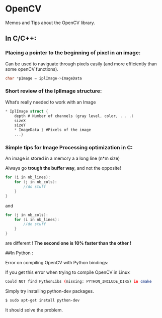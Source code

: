 # OpenCV

Memos and Tips about the OpenCV library.

## In C/C++:

### Placing a pointer to the beginning of pixel in an image:

Can be used to naviguate through pixels easily (and more efficiently than some openCV functions).

```C
char *pImage = iplImage->ImageData
```


### Short review of the IplImage structure:

What’s really needed to work with an Image
```C
* IplImage struct {
    depth # Number of channels (gray level, color, . . .)
    sizeX
    sizeY
    * ImageData } #Pixels of the image
    ...}
```


### Simple tips for Image Processing optimization in C:

An image is stored in a memory a a long line (n*m size)

Always go __trough the buffer way__, and not the opposite!
```C
for (i in nb_lines):
    for (j in nb_cols):
        //do stuff
    }
}
```

and

```C
for (j in nb_cols):
    for (i in nb_lines):
        //do stuff
    }
}
```

are different ! **The second one is 10% faster than the other !**

##In Python :

Error on compiling OpenCV with Python bindings:

If you get this error when trying to compile OpenCV in Linux
```bash
Could NOT find PythonLibs (missing: PYTHON_INCLUDE_DIRS) in cmake
```

Simply try installing python-dev packages.
```bash
$ sudo apt-get install python-dev
```

It should solve the problem.